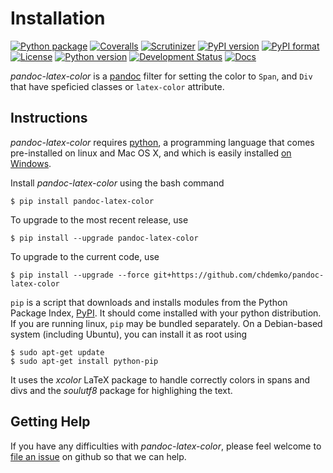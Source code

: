 # Installation

[![Python package](https://github.com/chdemko/pandoc-latex-color/workflows/Python%20package/badge.svg?branch=develop)](https://github.com/chdemko/pandoc-latex-color/actions/workflows/python-package.yml)
[![Coveralls](https://img.shields.io/coveralls/github/chdemko/pandoc-latex-color/develop.svg)](https://coveralls.io/github/chdemko/pandoc-latex-color?branch=develop)
[![Scrutinizer](https://img.shields.io/scrutinizer/g/chdemko/pandoc-latex-color.svg)](https://scrutinizer-ci.com/g/chdemko/pandoc-latex-color/)
[![PyPI version](https://img.shields.io/pypi/v/pandoc-latex-color.svg)](https://pypi.org/project/pandoc-latex-color/)
[![PyPI format](https://img.shields.io/pypi/format/pandoc-latex-color.svg)](https://pypi.org/project/pandoc-latex-color/)
[![License](https://img.shields.io/pypi/l/pandoc-latex-color.svg)](https://raw.githubusercontent.com/chdemko/pandoc-latex-color/develop/LICENSE)
[![Python version](https://img.shields.io/pypi/pyversions/pandoc-latex-color.svg)](https://pypi.org/project/pandoc-latex-color/)
[![Development Status](https://img.shields.io/pypi/status/pandoc-latex-color.svg)](https://pypi.org/project/pandoc-latex-color/)
[![Docs](https://img.shields.io/readthedocs/pandoc-latex-color.svg?logo=read-the-docs&logoColor=white)](http://pandoc-latex-color.readthedocs.io/en/latest/)

*pandoc-latex-color* is a [pandoc] filter for setting the color to `Span`, and `Div` that have speficied classes or `latex-color` attribute.

[pandoc]: http://pandoc.org/

Instructions
------------

*pandoc-latex-color* requires [python], a programming language that comes pre-installed on linux and Mac OS X, and which is easily installed [on Windows].

Install *pandoc-latex-color* using the bash command

~~~shell
$ pip install pandoc-latex-color
~~~

To upgrade to the most recent release, use

~~~shell
$ pip install --upgrade pandoc-latex-color
~~~

To upgrade to the current code, use

~~~shell
$ pip install --upgrade --force git+https://github.com/chdemko/pandoc-latex-color
~~~

`pip` is a script that downloads and installs modules from the Python Package Index, [PyPI].  It should come installed with your python distribution. If you are running linux, `pip` may be bundled separately. On a Debian-based system (including Ubuntu), you can install it as root using

~~~shell
$ sudo apt-get update
$ sudo apt-get install python-pip
~~~

It uses the *xcolor* LaTeX package to handle correctly colors in spans and divs and the *soulutf8* package for highlighing the text.

[python]: https://www.python.org
[on Windows]: https://www.python.org/downloads/windows
[PyPI]: https://pypi.org


Getting Help
------------

If you have any difficulties with *pandoc-latex-color*, please feel welcome to [file an issue] on github so that we can help.

[file an issue]: https://github.com/chdemko/pandoc-latex-color/issues

